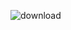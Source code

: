 ![download](https://user-images.githubusercontent.com/111804402/186235454-cef29c44-30ef-430e-9847-2e69ffcfc318.jpg)
